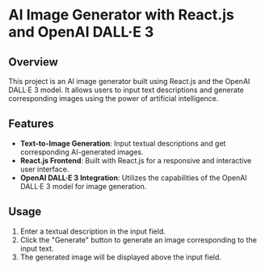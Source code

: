 # AI Image Generator with React.js and OpenAI DALL·E 3

## Overview

This project is an AI image generator built using React.js and the OpenAI DALL·E 3 model. It allows users to input text descriptions and generate corresponding images using the power of artificial intelligence.

## Features

- **Text-to-Image Generation**: Input textual descriptions and get corresponding AI-generated images.
- **React.js Frontend**: Built with React.js for a responsive and interactive user interface.
- **OpenAI DALL·E 3 Integration**: Utilizes the capabilities of the OpenAI DALL·E 3 model for image generation.

## Usage

1. Enter a textual description in the input field.
2. Click the "Generate" button to generate an image corresponding to the input text.
3. The generated image will be displayed above the input field.
